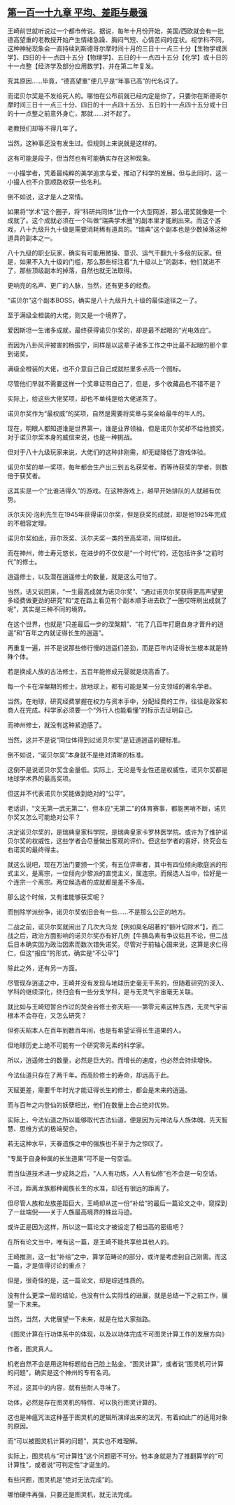 ## [第一百一十九章 平均、差距与最强](https://www.xxbiquge.com/11_11207/9220396.html)


  王崎前世就听说过一个都市传说。据说，每年十月份开始，美国/西欧就会有一批德高望重的老教授开始产生情绪急躁、胸闷气短、心情苦闷的症状。视学科不同，这种神秘现象会一直持续到斯德哥尔摩时间十月的三日十一点三十分【生物学或医学】、四日的十一点四十五分【物理学】、五日的十一点四十五分【化学】或十日的十一点整【经济学及部分应用数学】，并在第二年复发。

  究其原因……毕竟，“德高望重”便几乎是“年事已高”的代名词了。

  而诺贝尔奖是不发给死人的。哪怕在公布前就已经内定是你了，只要你在斯德哥尔摩时间三日十一点三十分、四日的十一点四十五分、五日的十一点四十五分或十日的十一点整之前意外身亡，那就……对不起了。

  老教授们却等不得几年了。

  当然，这种事还没有发生过。但规则上来说就是这样的。

  这有可能是段子，但当然也有可能确实存在这种现象。

  一小撮学者，凭着最纯粹的美学追求与爱，推动了科学的发展。但与此同时，这一小撮人也不介意顺路收获一些名利。

  倒不如说，这才是人之常情。

  如果将“学术”这个圈子，将“科研共同体”比作一个大型网游，那么诺奖就像是一个成就了。这个成就必须在一个叫做“瑞典学术圈”的副本里才能刷出来。而这个游戏，八十九级升九十级是需要消耗稀有道具的。“瑞典”这个副本也是少数掉落这种道具的副本之一。

  八十九级的职业玩家，确实有可能用微操、意识、运气干翻九十多级的玩家。但是，如果不入九十级的门槛，那么那些标注着“九十级以上”的副本，他们就进不了，那些顶级副本的掉落，自然也就无法取得。

  更响亮的名声、更广的人脉，当然，还有更多的经费。

  “诺贝尔”这个副本BOSS，确实是八十九级升九十级的最佳途径之一了。

  至于满级全橙装的大佬，则又是一个境界了。

  爱因斯坦一生诸多成就，最终获得诺贝尔奖的，却是最不起眼的“光电效应”。

  而因为八卦风评被害的杨振宁，同样是以这辈子诸多工作之中比最不起眼的那个拿到诺奖。

  满级全橙装的大佬，也不介意自己自己成就栏里多点亮一个图标。

  尽管他们早就不需要这样一个奖章证明自己了，但是，多个收藏品也不错不是？

  实际上，给这些大佬奖项，却也不单纯是给大佬递茶了。

  诺贝尔奖作为“最权威”的奖项，自然是需要将奖章与奖金给最牛的牛人的。

  现在，明眼人都知道谁是世界第一，谁是业界领袖，但是诺贝尔奖却不给他颁奖，对于诺贝尔奖本身的威信来说，也是一种挑战。

  但对于八十九级玩家来说，大佬们的这种非刚需，却无疑降低了游戏体验。

  诺贝尔奖的单一奖项，每年都会生产出三到五名获奖者。而等待获奖的学者，则数倍于获奖者。

  这其实是一个“比谁活得久”的游戏。在这种游戏上，越早开始排队的人就越有优势。

  沃尔夫冈·泡利先生在1945年获得诺贝尔奖，但是获奖的成就，却是他1925年完成的不相容定理。

  诺贝尔奖如此，菲尔茨奖、沃尔夫奖一类的至高奖项，同样如此。

  而在神州，修士寿元悠长，在进步的不仅仅是“一个时代”的，还包括许多“之前时代”的修士。

  逍遥修士，以及潜在逍遥修士的数量，就是这么可怕了。

  当然，话又说回来，“一生最高成就为诺贝尔奖”、“通过诺贝尔奖获得更高声望更多经费做更劲的研究”和“走在路上看见有个副本顺手进去砍了一圈哎呀刷出成就了呢”，其实是三种不同的境界。

  在这个世界，也就是“只差最后一步的涅槃期”、“花了几百年打磨自身才晋升的逍遥”和“百年之内就证得长生的逍遥”。

  再重复一遍，并不是说那些修行慢的逍遥们差劲，而是百年内证得长生根本就是特殊个体。

  若是换成人族的古法修士，五百年能修成元婴就是烧高香了。

  每一个卡在涅槃期的修士，放地球上，都有可能是某一分支领域的著名学者。

  当然，在地球，研究经费掌握在权力与资本手中，分配经费的工作，往往是政客和商人在完成。科学家必须要一个“外行人也能看懂”的标示去证明自己。

  而神州修士，就没有这种紧迫感了。

  当然，这并不是说“同位体得到过诺贝尔奖”是证道逍遥的硬标准。

  倒不如说，“诺贝尔奖”本身就不是绝对清晰的标准。

  这倒不是说诺贝尔奖含金量低。实际上，无论是专业性还是权威性，诺贝尔奖都是地球学术界的最高奖项。

  但这并不代表诺贝尔奖能做到绝对的“公平”。

  老话讲，“文无第一武无第二”，但本应“无第二”的体育赛事，都能黑哨不断，诺贝尔奖又怎么可能绝对公平？

  决定诺贝尔奖的，是瑞典皇家科学院，是瑞典皇家卡罗林医学院。或许为了维护诺贝尔奖的权威性，这些学者会尽量做出客观的评价。但这些学者的喜好，终究会左右诺奖的最终得主。

  就这么说吧，现在万法门要颁一个奖，有五位评审者，其中有四位倾向歌庭派的形式主义，是离宗，一位倾向少黎派的直觉主义，属连宗。而候选人当中，恰好是一个连宗一个离宗。两位候选者的成就都是差不多高。

  那么这个时候，又有谁能够获奖呢？

  而刨除学派纷争，诺贝尔奖依旧会有一些……不是那么公正的地方。

  二战之前，诺贝尔奖就闹出了几次大乌龙【例如臭名昭著的“额叶切除术”】，而二战之后，政治方面影响的诺贝尔奖亦有好几例【牛胰岛素有争议姑且不论，但二战后日本确实因为政治因素而数次错失诺奖。尽管对于前轴心国来说，这算是求仁得仁，但这“报应”的形式，确实是“不公平”】

  除此之外，还有另一方面。

  尽管现存逍遥之中，王崎并没有发现与地球历史毫无干系的，但随着研究的深入、学科的继续深化，终归会有一些分支学科，是与无灵气宇宙毫无关联。

  就比如与王崎短暂合作过的焚金谷修士弥天昭——第零元素这种东西，无灵气宇宙根本不会存在，又怎么研究？

  但弥天昭本人在百年到数百年间，也是有希望证得长生道果的人。

  但地球历史上绝不可能有一个研究零元素的科学家。

  所以，逍遥修士的数量，必然是巨大的。而增长的速度，也必然会持续增快。

  今法仙道只存在了两千年。而高阶修士的寿命，却远高于此。

  天赋更差，需要千年时光才能证得长生的修士，都会是未来的逍遥。

  而与百年之内登仙的妖孽相比，他们在数量上会占绝对优势。

  实际上，今法仙道之所以能够取代古法仙道，便是因为元神法与人族体魄、先天智慧、思维方式的极端契合。

  若无这种水平，天眷遗族之中的强族也不至于为之惊叹了。

  “专属于自身种属的长生道果”可不是一句空话。

  而当仙道技术进一步成熟之后，“人人有功练，人人有仙修”也不会是一句空话。

  不过，距离龙族那种阖族长生的水准，却还有很远的距离了。

  但尽管人族和龙族差距巨大，王崎却从这一份“补给”的最后一篇论文之中，窥探到了一丝端倪——关于人族最高境界的蛛丝马迹。

  或许正是因为这样，所以这一篇论文才被设定了相当高的密级吧？

  在所有论文当中，唯有这一篇，是王崎不能共享给其他人的。

  王崎推测，这一批“补给”之中，算学范畴论的部分，或许是考虑到自己刚需。而这一篇，才是值得讨论的重点？

  但是，很奇怪的是，这一篇论文，却是综述性质的。

  没有什么更深一层的结论，也没有什么实际性的进展，就是总结一下之前工作，展望一下未来。

  当然，当然，大佬展望一下未来，就是在给大家指路。

  《图灵计算在行功体系中的体现，以及以功体完成不可图灵计算工作的发展方向》

  作者，图灵真人。

  机老自然不会是用这种标题给自己脸上贴金。“图灵计算”，或者说“图灵机可计算的问题”，确实是这个神州的专有名词。

  不过，这其中的内容，就有些耐人寻味了。

  功体，必然是存在图灵机的特性、可以执行图灵计算的。

  这也是神瘟咒法这种基于图灵机的逻辑所演绎出来的法咒，有着如此广的适用对象的原因。

  而“可以被图灵机计算的问题”，其实也不难理解。

  实际上，图灵机与“可计算性”这个问题密不可分。他本身就是为了推翻算学的“可计算性”，或者说“可判定性”才诞生的。

  有些问题，图灵机是“绝对无法完成”的。

  哪怕硬件再强，只要还是图灵机，就无法完成。
